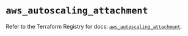 # `aws_autoscaling_attachment`

Refer to the Terraform Registry for docs: [`aws_autoscaling_attachment`](https://registry.terraform.io/providers/hashicorp/aws/5.73.0/docs/resources/autoscaling_attachment).
